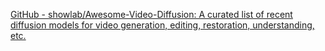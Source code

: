 
[GitHub - showlab/Awesome-Video-Diffusion: A curated list of recent diffusion models for video generation, editing, restoration, understanding, etc.](https://github.com/showlab/Awesome-Video-Diffusion)
